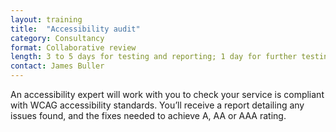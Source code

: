 ```yaml
---
layout: training
title:  "Accessibility audit"
category: Consultancy
format: Collaborative review  
length: 3 to 5 days for testing and reporting; 1 day for further testing once the recommended fixes have been made
contact: James Buller
---
```


An accessibility expert will work with you to check your service is compliant with WCAG accessibility standards. You’ll receive a report detailing any issues found, and the fixes needed to achieve A, AA or AAA rating.
